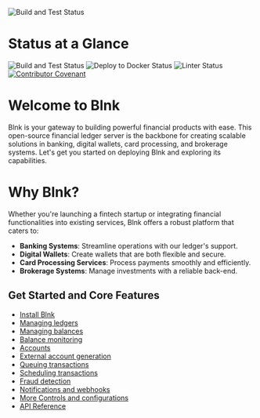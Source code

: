 ![Build and Test Status](https://res.cloudinary.com/dp8bwjdvg/image/upload/v1709658741/logo_bze13p.svg
)

# Status at a Glance
 ![Build and Test Status](https://github.com/jerry-enebeli/Blnk/actions/workflows/go.yml/badge.svg)
![Deploy to Docker Status](https://github.com/jerry-enebeli/Blnk/actions/workflows/docker-publish.yml/badge.svg)
![Linter Status](https://github.com/jerry-enebeli/Blnk/actions/workflows/lint.yml/badge.svg)
 [![Contributor Covenant](https://img.shields.io/badge/Contributor%20Covenant-2.1-4baaaa.svg)](code_of_conduct.md)

# Welcome to Blnk
Blnk is your gateway to building powerful financial products with ease. This open-source financial ledger server is the backbone for creating scalable solutions in banking, digital wallets, card processing, and brokerage systems. Let's get you started on deploying Blnk and exploring its capabilities.

# Why Blnk?
Whether you're launching a fintech startup or integrating financial functionalities into existing services, Blnk offers a robust platform that caters to:
- **Banking Systems**: Streamline operations with our ledger's support.
- **Digital Wallets**: Create wallets that are both flexible and secure.
- **Card Processing Services**: Process payments smoothly and efficiently.
- **Brokerage Systems**: Manage investments with a reliable back-end.

## Get Started and Core Features
- [Install Blnk](https://docs.blnkserver.xyz)
- [Managing ledgers](https://docs.blnkserver.xyz/ledger/get-started)
- [Managing balances](https://docs.blnkserver.xyz/balance/get-started)
- [Balance monitoring](https://docs.blnkserver.xyz/balance/monitoring)
- [Accounts](https://docs.blnkserver.xyz/account/get-started)
- [External account generation](https://docs.blnkserver.xyz/account/external-generation)
- [Queuing transactions](https://docs.blnkserver.xyz/transaction/queuing-transactions)
- [Scheduling transactions](https://docs.blnkserver.xyz/transaction/scheduling-transactions)
- [Fraud detection](https://docs.blnkserver.xyz/fraud)
- [Notifications and webhooks](https://docs.blnkserver.xyz/notifications)
- [More Controls and configurations](https://docs.blnkserver.xyz/config)
- [API Reference](https://docs.blnkserver.xyz/misc/create-ledger)


